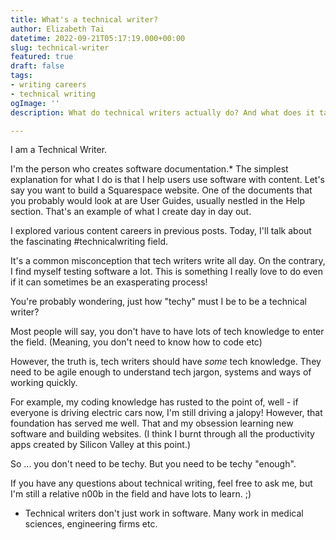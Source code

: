 ```yaml
---
title: What's a technical writer?
author: Elizabeth Tai
datetime: 2022-09-21T05:17:19.000+00:00
slug: technical-writer
featured: true
draft: false
tags:
- writing careers
- technical writing
ogImage: ''
description: What do technical writers actually do? And what does it take to be one?

---
```

I am a Technical Writer.

I'm the person who creates software documentation.\* The simplest explanation for what I do is that I help users use software with content. Let's say you want to build a Squarespace website. One of the documents that you probably would look at are User Guides, usually nestled in the Help section. That's an example of what I create day in day out.

I explored various content careers in previous posts. Today, I'll talk about the fascinating #technicalwriting field.

It's a common misconception that tech writers write all day. On the contrary, I find myself testing software a lot. This is something I really love to do even if it can sometimes be an exasperating process!

You're probably wondering, just how "techy" must I be to be a technical writer?

Most people will say, you don't have to have lots of tech knowledge to enter the field. (Meaning, you don't need to know how to code etc)

However, the truth is, tech writers should have _some_ tech knowledge. They need to be agile enough to understand tech jargon, systems and ways of working quickly.

For example, my coding knowledge has rusted to the point of, well - if everyone is driving electric cars now, I'm still driving a jalopy! However, that foundation has served me well. That and my obsession learning new software and building websites. (I think I burnt through all the productivity apps created by Silicon Valley at this point.)

So ... you don't need to be techy. But you need to be techy "enough".

If you have any questions about technical writing, feel free to ask me, but I'm still a relative n00b in the field and have lots to learn. ;)

- Technical writers don't just work in software. Many work in medical sciences, engineering firms etc.